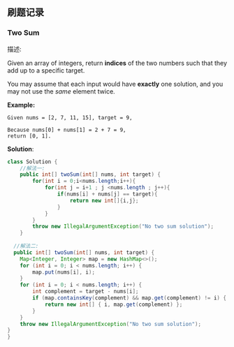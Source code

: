 ## 刷题记录

### Two Sum

描述:

Given an array of integers, return **indices** of the two numbers such that they add up to a specific target.

You may assume that each input would have **exactly** one solution, and you may not use the *same* element twice.

**Example:**

```
Given nums = [2, 7, 11, 15], target = 9,

Because nums[0] + nums[1] = 2 + 7 = 9,
return [0, 1].
```

**Solution**:

~~~~java
class Solution {
  	//解法一:
    public int[] twoSum(int[] nums, int target) {
        for(int i = 0;i<nums.length;i++){
            for(int j = i+1 ; j <nums.length ; j++){
                if(nums[i] + nums[j] == target){
                    return new int[]{i,j};
                }
            }
        }
        throw new IllegalArgumentException("No two sum solution");
    }
  
  //解法二:
  public int[] twoSum(int[] nums, int target) {
    Map<Integer, Integer> map = new HashMap<>();
    for (int i = 0; i < nums.length; i++) {
        map.put(nums[i], i);
    }
    for (int i = 0; i < nums.length; i++) {
        int complement = target - nums[i];
        if (map.containsKey(complement) && map.get(complement) != i) {
            return new int[] { i, map.get(complement) };
        }
    }
    throw new IllegalArgumentException("No two sum solution");
}
} 
~~~~

